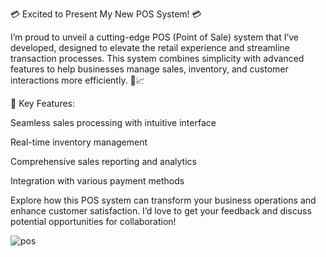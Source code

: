 💳 Excited to Present My New POS System! 💳

I’m proud to unveil a cutting-edge POS (Point of Sale) system that I’ve developed, designed to elevate the retail experience and streamline transaction processes. This system combines simplicity with advanced features to help businesses manage sales, inventory, and customer interactions more efficiently. 🛒📈

🔹 Key Features:

Seamless sales processing with intuitive interface

Real-time inventory management

Comprehensive sales reporting and analytics

Integration with various payment methods

Explore how this POS system can transform your business operations and enhance customer satisfaction. I’d love to get your feedback and discuss potential opportunities for collaboration!

![pos](https://github.com/user-attachments/assets/a549cf3c-92d4-400b-bd7c-44f2d57133ca)
